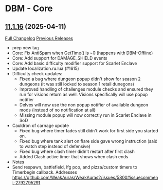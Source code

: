 # DBM - Core

## [11.1.16](https://github.com/DeadlyBossMods/DeadlyBossMods/tree/11.1.16) (2025-04-11)
[Full Changelog](https://github.com/DeadlyBossMods/DeadlyBossMods/compare/11.1.15...11.1.16) [Previous Releases](https://github.com/DeadlyBossMods/DeadlyBossMods/releases)

- prep new tag  
- Core: Fix AntiSpam when GetTime() is ~0 (happens with DBM-Offline)  
- Core: Add support for DAMAGE\_SHIELD events  
- Core: Add basic difficulty modifier support for Scarlet Enclave  
- Update localization.ru.lua (#1615)  
- Difficulty check updates:  
     - Fixed a bug where dungeon popup didn't show for season 2 dungeons (it was still locked to season 1 retail dunegons)  
     - Improved handling of challenges module checks and ensured they run for visions return as well. Visions specifically will use popup notifier  
     - Delves will now use the non popup notifier of available dungeon mods (instead of no notification at all)  
     - Missing module popup will now correctly run in Scarlet Enclave in SoD  
- Cauldron of carnage update  
     - Fixed bug where timer fades still didn't work for first side you started on.  
     - Fixed bug where tank alert on flare side gave wrong instruction (said to watch step instead of defensive)  
     - Fixed bug where clash timer didn't restart after first clash  
     - Added Clash active timer that shows when clash ends  
- Notes  
- Send respawn, battlefield, lfg pop, and pizza/custom timers to Timerbegin callback. Addresses https://github.com/WeakAuras/WeakAuras2/issues/5800#issuecomment-2792795291  
